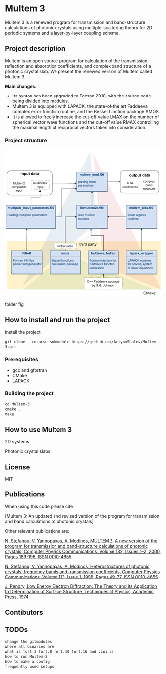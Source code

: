 # Multem 3 

Multem 3 is a renewed program for transmission and band-structure calculations of photonic crystals using multiple-scattering theory for 2D periodic systems and a layer-by-layer coupling scheme.

## Project description
Multem is an open source program for calculation of the transmission, reflection and absorption coefficients, and complex band structure of a photonic crystal slab. We present the renewed version of Multem called Multem 3. 

**Main changes**:
* Its  syntax has been upgraded to Fortran 2018, with the source code being divided into modules. 
* Multem 3 is equipped with LAPACK, the state-of-the art Faddeeva complex error function routine, and the Bessel function package AMOS. 
* It is allowed to freely increase the cut-off value LMAX on the number of spherical vector wave functions and the cut-off value RMAX controlling the maximal length of reciprocal vectors taken into consideration.

### Project structure

![Multem modules](multem_modules.png)

folder fig


## How to install and run the project
Install the project
```
git clone --recurse-submodule https://github.com/ArtyomShalev/Multem-3.git
```

### Prerequisites
* gcc and gfortran
* CMake
* LAPACK

### Building the project 
```
cd Multem-3
cmake .
make 
```

## How to use Multem 3

2D systems

Photonic crystal slabs



## License

[MIT](https://choosealicense.com/licenses/mit/)

## Publications

When using this code please cite 

[Multem 3: An updated and revised version of the program for transmission and band calculations of photonic crystals]

Other relevant publications are:

[N. Stefanou, V. Yannopapas, A. Modinos,
MULTEM 2: A new version of the program for transmission and band-structure calculations of photonic crystals,
Computer Physics Communications,
Volume 132, Issues 1–2,
2000,
Pages 189-196,
ISSN 0010-4655](https://doi.org/10.1016/S0010-4655(00)00131-4)

[N. Stefanou, V. Yannopapas, A. Modinos,
Heterostructures of photonic crystals: frequency bands and transmission coefficients,
Computer Physics Communications,
Volume 113, Issue 1,
1998,
Pages 49-77,
ISSN 0010-4655](https://doi.org/10.1016/S0010-4655(98)00060-5)

[J. Pendry, Low Energy Electron Diffraction: The Theory and its Application to
Determination of Surface Structure, Techniques of Physics, Academic Press, 1974](https://scripts.iucr.org/cgi-bin/paper?S0021889875010886)

## Contibutors

## TODOs 
    change the gitmodules
    where all binaries are
    what is fort.1 fort.8 fort.10 fort.16 and .ini is
    how to run Multem-3
    how to make a config
    frequently used setups

    